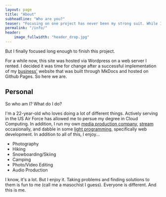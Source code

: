 ```yaml
---
layout: page
title: "About"
subheadline: "Who are you?"
teaser: "Focusing on one project has never been my strong suit. While I love a good challenge and will focus on it until I'm satisfied with the result, little projects like this don't hold my attention well."
permalink: "/info/"
header:
    image_fullwidth: "header_drop.jpg"
---
```

But I finally focused long enough to finish this project.

For a while now, this site was hosted via Wordpress on a web server I rented. I decided it was time for change after a successful implementation of my [business'](https://thackerbroadcasting.com) website that was built through MkDocs and hosted on Github Pages. So here we are.

## Personal

So who am I? What do I do?

I'm a 22-year-old who loves doing a lot of different things. Actively serving in the US Air Force has allowed me to persue my degree in Cloud Computing. In addition, I run my own [media production company](https://thackerbroadcasting.com), [stream](https://twitch.tv/thackmaster69) occasionally, and dabble in some [light programming](https://github.com/thackmaster), specifically web development. In addition to all of this, I enjoy...

- Photography
- Hiking
- Snowboarding/Skiing
- Camping
- Photo/Video Editing
- Audio Production

I know, it's a lot. But I enjoy it. Taking problems and finding solutions to them is fun to me (call me a masochist I guess). Everyone is different. And this is me.
